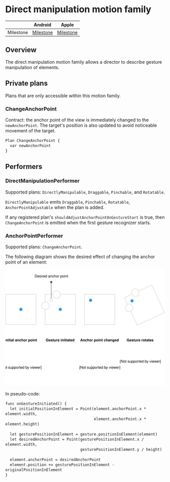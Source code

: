 # Direct manipulation motion family

|  | Android | Apple |
| --- | --- | --- |
| Milestone | [Milestone](https://github.com/material-motion/material-motion-family-direct-manipulation-android/milestone/1) | [Milestone](https://github.com/material-motion/material-motion-family-gestures-swift/milestone/1) |

## Overview

The direct manipulation motion family allows a director to describe gesture manipulation of elements.

## Private plans

Plans that are only accessible within this motion family.

### ChangeAnchorPoint

Contract: the anchor point of the view is immediately changed to the `newAnchorPoint`. The target's position is also updated to avoid noticeable movement of the target.

```
Plan ChangeAnchorPoint {
  var newAnchorPoint
}
```

## Performers

### DirectManipulationPerformer

Supported plans: `DirectlyManipulable`, `Draggable`, `Pinchable`, and `Rotatable`.

`DirectlyManipulable` emits `Draggable`, `Pinchable`, `Rotatable`, `AnchorPointAdjustable` when the plan is added.

If any registered plan's `shouldAdjustAnchorPointOnGestureStart` is true, then `ChangeAnchorPoint` is emitted when the first gesture recognizer starts.

### AnchorPointPerformer

Supported plans: `ChangeAnchorPoint`.

The following diagram shows the desired effect of changing the anchor point of an element:

![](../../_assets/AnchorPoint.svg)

In pseudo-code:

```
func onGestureInitiated() {
  let initialPositionInElement = Point(element.anchorPoint.x * element.width,
                                       element.anchorPoint.x * element.height)

  let gesturePositionInElement = gesture.positionInElement(element)
  let desiredAnchorPoint = Point(gesturePositionInElement.x / element.width,
                                 gesturePositionInElement.y / height)

  element.anchorPoint = desiredAnchorPoint
  element.position += gesturePositionInElement - originalPositionInElement
}
```

